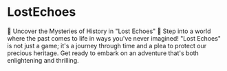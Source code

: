 # LostEchoes
🌟 Uncover the Mysteries of History in "Lost Echoes" 🌟  Step into a world where the past comes to life in ways you've never imagined! "Lost Echoes" is not just a game; it's a journey through time and a plea to protect our precious heritage. Get ready to embark on an adventure that's both enlightening and thrilling.
